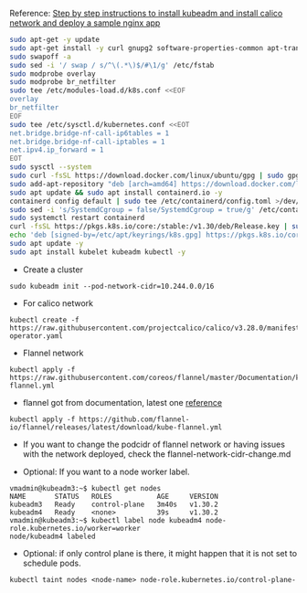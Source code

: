 Reference: [Step by step instructions to install kubeadm and install calico network and deploy a sample nginx app](https://www.linuxtechi.com/install-kubernetes-on-ubuntu-24-04/#google_vignette)

```bash
sudo apt-get -y update
sudo apt-get install -y curl gnupg2 software-properties-common apt-transport-https ca-certificates
sudo swapoff -a
sudo sed -i '/ swap / s/^\(.*\)$/#\1/g' /etc/fstab
sudo modprobe overlay
sudo modprobe br_netfilter
sudo tee /etc/modules-load.d/k8s.conf <<EOF
overlay
br_netfilter
EOF
sudo tee /etc/sysctl.d/kubernetes.conf <<EOT
net.bridge.bridge-nf-call-ip6tables = 1
net.bridge.bridge-nf-call-iptables = 1
net.ipv4.ip_forward = 1
EOT
sudo sysctl --system
sudo curl -fsSL https://download.docker.com/linux/ubuntu/gpg | sudo gpg --yes --dearmour -o /etc/apt/trusted.gpg.d/containerd.gpg
sudo add-apt-repository "deb [arch=amd64] https://download.docker.com/linux/ubuntu $(lsb_release -cs) stable" -y
sudo apt update && sudo apt install containerd.io -y
containerd config default | sudo tee /etc/containerd/config.toml >/dev/null 2>&1
sudo sed -i 's/SystemdCgroup = false/SystemdCgroup = true/g' /etc/containerd/config.toml
sudo systemctl restart containerd
curl -fsSL https://pkgs.k8s.io/core:/stable:/v1.30/deb/Release.key | sudo gpg --yes --dearmor -o /etc/apt/keyrings/k8s.gpg
echo 'deb [signed-by=/etc/apt/keyrings/k8s.gpg] https://pkgs.k8s.io/core:/stable:/v1.30/deb/ /' | sudo tee /etc/apt/sources.list.d/k8s.list
sudo apt update -y
sudo apt install kubelet kubeadm kubectl -y
```

- Create a cluster
```
sudo kubeadm init --pod-network-cidr=10.244.0.0/16
```

- For calico network
```
kubectl create -f https://raw.githubusercontent.com/projectcalico/calico/v3.28.0/manifests/tigera-operator.yaml
```
- Flannel network
```
kubectl apply -f https://raw.githubusercontent.com/coreos/flannel/master/Documentation/kube-flannel.yml
```

- flannel got from documentation, latest one [reference](https://github.com/flannel-io/flannel#deploying-flannel-manually)
```
kubectl apply -f https://github.com/flannel-io/flannel/releases/latest/download/kube-flannel.yml
```

- If you want to change the podcidr of flannel network or having issues with the network deployed, check the flannel-network-cidr-change.md


- Optional: If you want to a node worker label.
```
vmadmin@kubeadm3:~$ kubectl get nodes
NAME       STATUS   ROLES           AGE     VERSION
kubeadm3   Ready    control-plane   3m40s   v1.30.2
kubeadm4   Ready    <none>          39s     v1.30.2
vmadmin@kubeadm3:~$ kubectl label node kubeadm4 node-role.kubernetes.io/worker=worker
node/kubeadm4 labeled
```

- Optional: if only control plane is there, it might happen that it is not set to schedule pods.
```
kubectl taint nodes <node-name> node-role.kubernetes.io/control-plane- 
```
